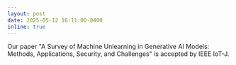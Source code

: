 ```yaml
---
layout: post
date: 2025-05-12 16:11:00-0400
inline: true
---
```


Our paper "A Survey of Machine Unlearning in Generative AI Models: Methods, Applications, Security, and Challenges" is accepted by IEEE IoT-J.